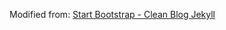 Modified from: [Start Bootstrap - Clean Blog Jekyll](https://startbootstrap.com/themes/clean-blog-jekyll/)
